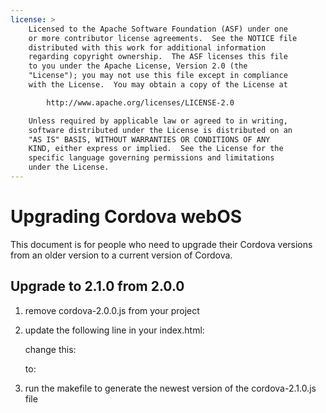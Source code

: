 ```yaml
---
license: >
    Licensed to the Apache Software Foundation (ASF) under one
    or more contributor license agreements.  See the NOTICE file
    distributed with this work for additional information
    regarding copyright ownership.  The ASF licenses this file
    to you under the Apache License, Version 2.0 (the
    "License"); you may not use this file except in compliance
    with the License.  You may obtain a copy of the License at

        http://www.apache.org/licenses/LICENSE-2.0

    Unless required by applicable law or agreed to in writing,
    software distributed under the License is distributed on an
    "AS IS" BASIS, WITHOUT WARRANTIES OR CONDITIONS OF ANY
    KIND, either express or implied.  See the License for the
    specific language governing permissions and limitations
    under the License.
---
```


Upgrading Cordova webOS
=======================

This document is for people who need to upgrade their Cordova versions from an older version to a current version of Cordova.

## Upgrade to 2.1.0 from 2.0.0 ##

1. remove cordova-2.0.0.js from your project

2. update the following line in your index.html:

    change this:
    <script type="text/javascript" src="cordova-2.0.0.js"></script> 
    
    to:
    <script type="text/javascript" src="cordova-2.1.0.js"></script> 

3. run the makefile to generate the newest version of the cordova-2.1.0.js file

